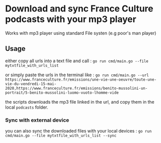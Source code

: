 # Download and sync France Culture podcasts with your mp3 player
Works with mp3 player using standard File systen (e.g poor's man player)


## Usage

either copy all urls into a text file and call :
`go run cmd/main.go --file mytxtfile_with_urls_list`

or simply paste the urls in the terminal like :
`go run cmd/main.go --url https://www.franceculture.fr/emissions/une-vie-une-oeuvre/toute-une-vie-du-vendredi-15-mai-2020,https://www.franceculture.fr/emissions/benito-mussolini-un-portrait/5-benito-mussolini-luomo-vuoto-lhomme-vide`

the scripts downloads the mp3 file linked in the url, and copy them in the local `podcasts` folder.

### Sync with external device
you can also sync the downloaded files with your local devices :
`go run cmd/main.go --file mytxtfile_with_urls_list --sync`